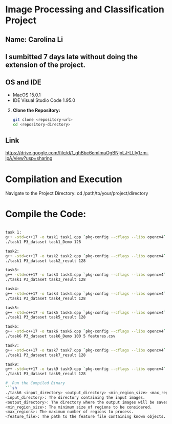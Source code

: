 # Image Processing and Classification Project

## Name: Carolina Li

## I sumbitted 7 days late without doing the extension of the project.

## OS and IDE

-  MacOS 15.0.1
-  IDE Visual Studio Code 1.95.0

2. **Clone the Repository:**
   ```sh
   git clone <repository-url>
   cd <repository-directory>
   ```

## Link

https://drive.google.com/file/d/1_ghBbc6emImuOgBNjnLJ-LLIy1zm-lpA/view?usp=sharing

# Compilation and Execution

Navigate to the Project Directory:
cd /path/to/your/project/directory

# Compile the Code:

````sh

task 1:
g++ -std=c++17 -o task1 task1.cpp `pkg-config --cflags --libs opencv4`
./task1 P3_dataset task1_Demo 128

task2:
g++ -std=c++17 -o task2 task2.cpp `pkg-config --cflags --libs opencv4`
./task1 P3_dataset task2_result 128

task3:
g++ -std=c++17 -o task3 task3.cpp `pkg-config --cflags --libs opencv4`
./task1 P3_dataset task3_result 128

task4:
g++ -std=c++17 -o task4 task4.cpp `pkg-config --cflags --libs opencv4`
./task1 P3_dataset task4_result 128

task5:
g++ -std=c++17 -o task5 task5.cpp `pkg-config --cflags --libs opencv4`
./task1 P3_dataset task5_result 128

task6:
g++ -std=c++17 -o task6 task6.cpp `pkg-config --cflags --libs opencv4`
./task6 P3_dataset task6_Demo 100 5 features.csv

task7:
g++ -std=c++17 -o task7 task7.cpp `pkg-config --cflags --libs opencv4`
./task1 P3_dataset task7_result 128

task9:
g++ -std=c++17 -o task9 task9.cpp `pkg-config --cflags --libs opencv4`
./task1 P3_dataset task9_result 128

#  Run the Compiled Binary
```sh
./task6 <input_directory> <output_directory> <min_region_size> <max_regions> <feature_file>
<input_directory>: The directory containing the input images.
<output_directory>: The directory where the output images will be saved.
<min_region_size>: The minimum size of regions to be considered.
<max_regions>: The maximum number of regions to process.
<feature_file>: The path to the feature file containing known objects.

````
